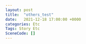 ```yaml
---
layout: post
title:  "others_test"
date:   2021-12-18 17:00:00 +0000
categories: Etc
Tags: Story Etc
SceneCode: []
---
```

